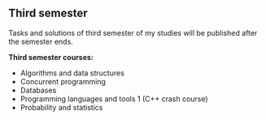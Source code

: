 ## Third semester
Tasks and solutions of third semester of my studies will be published after the semester ends.

**Third semester courses:**
- Algorithms and data structures
- Concurrent programming
- Databases
- Programming languages and tools 1 (C++ crash course)
- Probability and statistics
